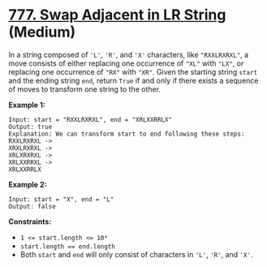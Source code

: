 # [777. Swap Adjacent in LR String][link] (Medium)

[link]: https://leetcode.com/problems/swap-adjacent-in-lr-string/

In a string composed of `'L'`, `'R'`, and `'X'` characters, like `"RXXLRXRXL"`, a move consists of
either replacing one occurrence of `"XL"` with `"LX"`, or replacing one occurrence of `"RX"` with
`"XR"`. Given the starting string `start` and the ending string `end`, return `True` if and only if
there exists a sequence of moves to transform one string to the other.

**Example 1:**

```
Input: start = "RXXLRXRXL", end = "XRLXXRRLX"
Output: true
Explanation: We can transform start to end following these steps:
RXXLRXRXL ->
XRXLRXRXL ->
XRLXRXRXL ->
XRLXXRRXL ->
XRLXXRRLX
```

**Example 2:**

```
Input: start = "X", end = "L"
Output: false
```

**Constraints:**

- `1 <= start.length <= 10⁴`
- `start.length == end.length`
- Both `start` and `end` will only consist of characters in `'L'`, `'R'`, and `'X'`.
